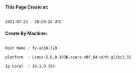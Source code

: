 
   
#### This Page Create at:

```bash

2021-07-23 - 20:50:28 UTC

```

#### Create By Machine:

```bash

Host Name : fv-az80-320

platform  : Linux-5.8.0-1036-azure-x86_64-with-glibc2.31

Ip Local  : 10.1.0.198

```

